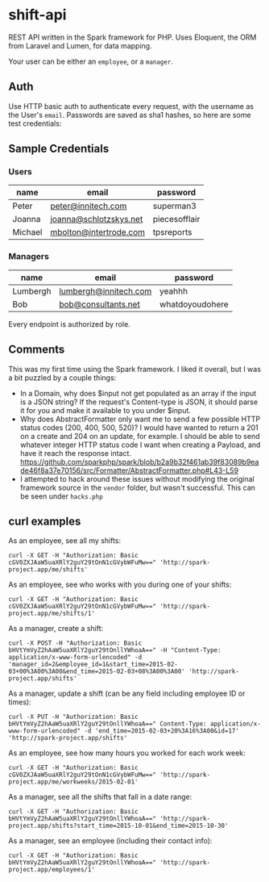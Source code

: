 # shift-api

REST API written in the Spark framework for PHP. Uses Eloquent, the ORM from Laravel and Lumen, for data mapping.

Your user can be either an `employee`, or a `manager`.

## Auth

Use HTTP basic auth to authenticate every request, with the username as the User's `email`. Passwords are saved as sha1 hashes, so here are some test credentials:

## Sample Credentials

### Users

|name|email|password|
|----|-----|--------|
|Peter|peter@innitech.com|superman3|
|Joanna|joanna@schlotzskys.net|piecesofflair|
|Michael|mbolton@intertrode.com|tpsreports|


### Managers

|name|email|password|
|----|-----|--------|
|Lumbergh|lumbergh@innitech.com|yeahhh|
|Bob|bob@consultants.net|whatdoyoudohere|

Every endpoint is authorized by role.

## Comments

This was my first time using the Spark framework. I liked it overall, but I was a bit puzzled by a couple things:

- In a Domain, why does $input not get populated as an array if the input is a JSON string? If the request's Content-type is JSON, it should parse it for you and make it available to you under $input.
- Why does AbstractFormatter only want me to send a few possible HTTP status codes (200, 400, 500, 520)? I would have wanted to return a 201 on a create and 204 on an update, for example. I should be able to send whatever integer HTTP status code I want when creating a Payload, and have it reach the response intact. https://github.com/sparkphp/spark/blob/b2a9b32f461ab39f83089b9eade46f8a37e70156/src/Formatter/AbstractFormatter.php#L43-L59
- I attempted to hack around these issues without modifying the original framework source in the `vendor` folder, but wasn't successful. This can be seen under `hacks.php`

## curl examples

As an employee, see all my shifts:
```
curl -X GET -H "Authorization: Basic cGV0ZXJAaW5uaXRlY2guY29tOnN1cGVybWFuMw==" 'http://spark-project.app/me/shifts'
```

As an employee, see who works with you during one of your shifts:
```
curl -X GET -H "Authorization: Basic cGV0ZXJAaW5uaXRlY2guY29tOnN1cGVybWFuMw==" 'http://spark-project.app/me/shifts/1'
```

As a manager, create a shift:
```
curl -X POST -H "Authorization: Basic bHVtYmVyZ2hAaW5uaXRlY2guY29tOnllYWhoaA==" -H "Content-Type: application/x-www-form-urlencoded" -d 'manager_id=2&employee_id=1&start_time=2015-02-03+00%3A00%3A00&end_time=2015-02-03+08%3A00%3A00' 'http://spark-project.app/shifts'
```

As a manager, update a shift (can be any field including employee ID or times):
```
curl -X PUT -H "Authorization: Basic bHVtYmVyZ2hAaW5uaXRlY2guY29tOnllYWhoaA==" Content-Type: application/x-www-form-urlencoded" -d 'end_time=2015-02-03+20%3A16%3A00&id=17' 'http://spark-project.app/shifts'
```

As an employee, see how many hours you worked for each work week:
```
curl -X GET -H "Authorization: Basic cGV0ZXJAaW5uaXRlY2guY29tOnN1cGVybWFuMw==" 'http://spark-project.app/me/workweeks/2015-02-01'
```

As a manager, see all the shifts that fall in a date range:
```
curl -X GET -H "Authorization: Basic bHVtYmVyZ2hAaW5uaXRlY2guY29tOnllYWhoaA==" 'http://spark-project.app/shifts?start_time=2015-10-01&end_time=2015-10-30'
```

As a manager, see an employee (including their contact info):
```
curl -X GET -H "Authorization: Basic bHVtYmVyZ2hAaW5uaXRlY2guY29tOnllYWhoaA==" 'http://spark-project.app/employees/1'
```
